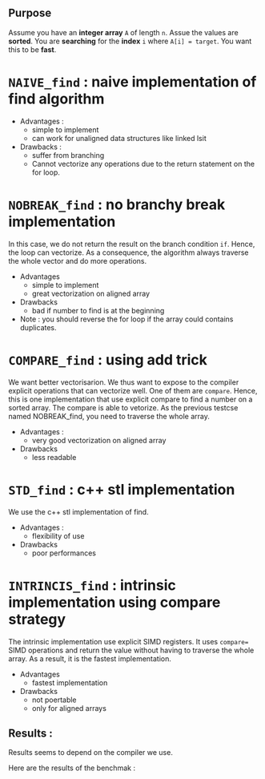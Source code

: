

## Purpose

Assume you have an **integer array** `A` of length `n`. Assue the values are **sorted**. 
You are **searching** for the **index** `i` where `A[i] = target`. You want this to be **fast**.


# `NAIVE_find` : naive implementation of find algorithm
- Advantages : 
    -   simple to implement
    -   can work for unaligned data structures like linked lsit
- Drawbacks :
    -   suffer from branching
    -   Cannot vectorize any operations due to the return statement on the for loop.

# `NOBREAK_find` : no branchy break implementation
In this case, we do not return the result on the branch condition `if`. Hence, the loop can vectorize. As a consequence, the algorithm always traverse the whole vector and do more operations.
- Advantages
    -   simple to implement
    -   great vectorization on aligned array
- Drawbacks
    -   bad if number to find is at the beginning 
- Note : you should reverse the for loop if the array could contains duplicates. 

# `COMPARE_find` : using add trick
We want better vectorisarion. We thus want to expose to the compiler explicit operations that can vectorize well. One of them are `compare`. Hence, this is one implementation that use explicit compare to find a number on a sorted array. The compare is able to vetorize. 
As the previous testcse named NOBREAK_find, you need to traverse the whole array. 
- Advantages :
    -   very good vectorization on aligned array
- Drawbacks
    -   less readable


# `STD_find` : c++ stl implementation
We use the c++ stl implementation of find. 
- Advantages : 
    - flexibility of use
- Drawbacks
    - poor performances


# `INTRINCIS_find` : intrinsic implementation using compare strategy
The intrinsic implementation use explicit SIMD registers. It uses `compare=` SIMD operations and return the value without having to traverse the whole array. As a result, it is the fastest implementation. 
- Advantages
    -   fastest implementation
- Drawbacks
    -   not poertable
    -   only for aligned arrays



## Results : 
Results seems to depend on the compiler we use. 

Here are the results of the benchmak : 
